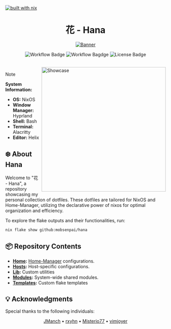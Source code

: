 [![built with nix](https://builtwithnix.org/badge.svg)](https://builtwithnix.org)

<h1 align="center">花 - Hana</h1>

<p align="center">
  <a href="#"><img src="https://raw.githubusercontent.com/NixOS/nixos-artwork/master/logo/nixos-white.png" alt="Banner"/></a>
</p>

<p align="center">
  <img src="https://github.com/mobsenpai/hana/actions/workflows/flake-check.yml/badge.svg" alt="Workflow Badge" />
  <img src="https://github.com/mobsenpai/hana/actions/workflows/fmt.yml/badge.svg" alt="Workflow Bagdge" >
  <img src="https://img.shields.io/github/license/mobsenpai/hana" alt="License Badge"/>
</p>

<br>

<img src="https://github.com/mobsenpai/hana/assets/92603465/0577c6b8-46e4-4a0e-bacb-99f9128e9e16" alt="Showcase" align="right" width="390px">

> [!NOTE]
>
> **System Information:**
>
> - **OS:** NixOS
> - **Window Manager:** Hyprland
> - **Shell:** Bash
> - **Terminal:** Alacritty
> - **Editor:** Helix

## :snowflake: About Hana

Welcome to "花 - Hana", a repository showcasing my personal collection of dotfiles. These dotfiles are tailored for NixOS and Home-Manager, utilizing the declarative power of nixos for optimal organization and efficiency.

To explore the flake outputs and their functionalities, run:

```sh
nix flake show github:mobsenpai/hana
```

## :package: Repository Contents

- **[Home](../home):** [Home-Manager](https://github.com/nix-community/home-manager) configurations.
- **[Hosts](../hosts):** Host-specific configurations.
- **[Lib](../lib):** Custom utilities
- **[Modules](../modules):** System-wide shared modules.
- **[Templates](../templates):** Custom flake templates

## :bulb: Acknowledgments

Special thanks to the following individuals:

<p align="center">
  <a href="https://github.com/JManch">JManch</a> •
  <a href="https://github.com/rxyhn">rxyhn</a> •
  <a href="https://github.com/Misterio77">Misterio77</a> •
  <a href="https://github.com/vimjoyer">vimjoyer</a>
</p>
